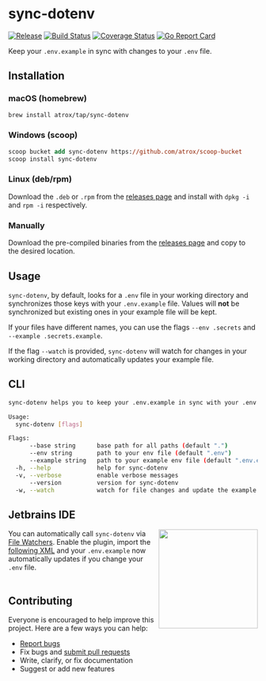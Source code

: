 # sync-dotenv

[![Release](https://img.shields.io/github/release/atrox/sync-dotenv.svg?style=flat-square)]()
[![Build Status](https://img.shields.io/endpoint.svg?url=https%3A%2F%2Factions-badge.atrox.dev%2Fatrox%2Fsync-dotenv%2Fbadge&style=flat-square)](https://actions-badge.atrox.dev/atrox/sync-dotenv/goto)
[![Coverage Status](https://img.shields.io/codecov/c/github/atrox/sync-dotenv.svg?style=flat-square)](https://codecov.io/gh/Atrox/sync-dotenv)
[![Go Report Card](https://goreportcard.com/badge/github.com/atrox/sync-dotenv?style=flat-square)](https://goreportcard.com/report/github.com/atrox/sync-dotenv)

Keep your `.env.example` in sync with changes to your `.env` file.

## Installation

### macOS (homebrew)
```sh
brew install atrox/tap/sync-dotenv
```

### Windows (scoop)
```ps
scoop bucket add sync-dotenv https://github.com/atrox/scoop-bucket
scoop install sync-dotenv
```

### Linux (deb/rpm)

Download the `.deb` or `.rpm` from the [releases page](https://github.com/atrox/sync-dotenv/releases) and install with `dpkg -i` and `rpm -i` respectively.

### Manually

Download the pre-compiled binaries from the [releases page](https://github.com/atrox/sync-dotenv/releases) and copy to the desired location.


## Usage

`sync-dotenv`, by default, looks for a `.env` file in your working directory and synchronizes those keys with your `.env.example` file.  Values will **not** be synchronized but existing ones in your example file will be kept.

If your files have different names, you can use the flags `--env .secrets` and `--example .secrets.example`.

If the flag `--watch` is provided, `sync-dotenv` will watch for changes in your working directory and automatically updates your example file.

## CLI

```sh
sync-dotenv helps you to keep your .env.example in sync with your .env file

Usage:
  sync-dotenv [flags]

Flags:
      --base string      base path for all paths (default ".")
      --env string       path to your env file (default ".env")
      --example string   path to your example env file (default ".env.example")
  -h, --help             help for sync-dotenv
  -v, --verbose          enable verbose messages
      --version          version for sync-dotenv
  -w, --watch            watch for file changes and update the example file automatically
```

## Jetbrains IDE

<img align="right" height="200" src="/assets/jetbrains.png?raw=true">

You can automatically call `sync-dotenv` via [File Watchers](https://plugins.jetbrains.com/plugin/7177-file-watchers). Enable the plugin, import the [following XML](/assets/watchers.xml) and your `.env.example` now automatically updates if you change your `.env` file.
<br><br>

## Contributing

Everyone is encouraged to help improve this project. Here are a few ways you can help:

- [Report bugs](https://github.com/atrox/sync-dotenv/issues)
- Fix bugs and [submit pull requests](https://github.com/atrox/sync-dotenv/pulls)
- Write, clarify, or fix documentation
- Suggest or add new features
